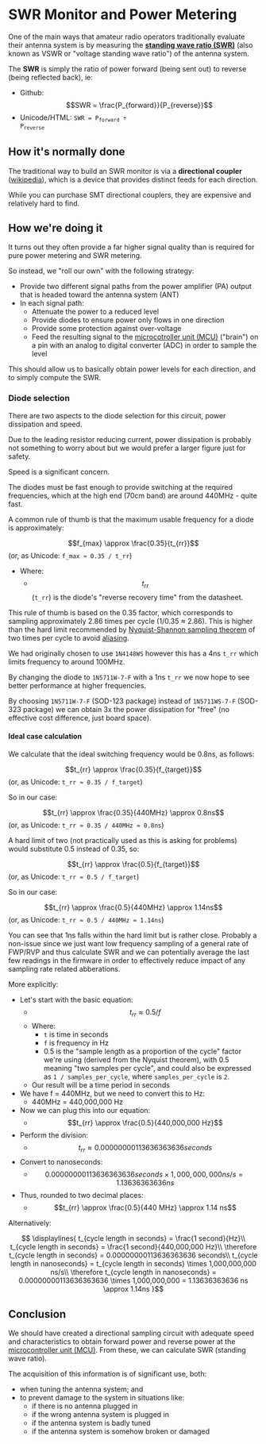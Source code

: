 # SWR Monitor and Power Metering

One of the main ways that amateur radio operators traditionally evaluate their antenna system is by measuring the __[standing wave ratio (SWR)](https://en.wikipedia.org/wiki/Standing_wave_ratio)__ (also known as VSWR or "voltage standing wave ratio") of the antenna system.

The __SWR__ is simply the ratio of power forward (being sent out) to reverse (being reflected back), ie:

 * Github: $$SWR = \frac{P_{forward}}{P_{reverse}}$$
 * Unicode/HTML: <code>SWR = P<sub>forward</sub> ÷ P<sub>reverse</sub></code>

## How it's normally done

The traditional way to build an SWR monitor is via a __directional coupler__ ([wikipedia](https://en.wikipedia.org/wiki/Power_dividers_and_directional_couplers)), which is a device that provides distinct feeds for each direction.

While you can purchase SMT directional couplers, they are expensive and relatively hard to find.

## How we're doing it

It turns out they often provide a far higher signal quality than is required for pure power metering and SWR metering.

So instead, we "roll our own" with the following strategy:

 * Provide two different signal paths from the power amplifier (PA) output that is headed toward the antenna system (ANT)
 * In each signal path:
   * Attenuate the power to a reduced level
   * Provide diodes to ensure power only flows in one direction
   * Provide some protection against over-voltage
   * Feed the resulting signal to the [microcotroller unit (MCU)](../mcu/) ("brain") on a pin with an analog to digital converter (ADC) in order to sample the level

This should allow us to basically obtain power levels for each direction, and to simply compute the SWR.

### Diode selection

There are two aspects to the diode selection for this circuit, power dissipation and speed.

Due to the leading resistor reducing current, power dissipation is probably not something to worry about but we would prefer a larger figure just for safety.

Speed is a significant concern.

The diodes must be fast enough to provide switching at the required frequencies, which at the high end (70cm band) are around 440MHz - quite fast.

A common rule of thumb is that the maximum usable frequency for a diode is approximately:

$$f_{max} \approx \frac{0.35}{t_{rr}}$$ (or, as Unicode: `f_max ≈ 0.35 / t_rr`)

 * Where:
   * $$t_{rr}$$ (`t_rr`) is the diode's "reverse recovery time" from the datasheet.

This rule of thumb is based on the 0.35 factor, which corresponds to sampling approximately 2.86 times per cycle (1/0.35 ≈ 2.86). This is higher than the hard limit recommended by [Nyquist-Shannon sampling theorem](https://en.wikipedia.org/wiki/Nyquist%E2%80%93Shannon_sampling_theorem) of two times per cycle to avoid [aliasing](https://en.wikipedia.org/wiki/Aliasing).

We had originally chosen to use `1N4148WS` however this has a 4ns `t_rr` which limits frequency to around 100MHz.

By changing the diode to `1N5711W-7-F` with a 1ns `t_rr` we now hope to see better performance at higher frequencies.

By choosing `1N5711W-7-F` (SOD-123 package) instead of `1N5711WS-7-F` (SOD-323 package) we can obtain 3x the power dissipation for "free" (no effective cost difference, just board space).

#### Ideal case calculation

We calculate that the ideal switching frequency would be 0.8ns, as follows:

$$t_{rr} \approx \frac{0.35}{f_{target}}$$ (or, as Unicode: `t_rr ≈ 0.35 / f_target`)

So in our case:

$$t_{rr} \approx \frac{0.35}{440MHz} \approx 0.8ns$$ (or, as Unicode: `t_rr ≈ 0.35 / 440MHz ≈ 0.8ns`)

A hard limit of two (not practically used as this is asking for problems) would substitute 0.5 instead of 0.35, so:

$$t_{rr} \approx \frac{0.5}{f_{target}}$$ (or, as Unicode: `t_rr ≈ 0.5 / f_target`)

So in our case:

$$t_{rr} \approx \frac{0.5}{440MHz} \approx 1.14ns$$ (or, as Unicode: `t_rr ≈ 0.5 / 440MHz ≈ 1.14ns`)

You can see that 1ns falls within the hard limit but is rather close. Probably a non-issue since we just want low frequency sampling of a general rate of FWP/RVP and thus calculate SWR and we can potentially average the last few readings in the firmware in order to effectively reduce impact of any sampling rate related abberations.

More explicitly:

 * Let's start with the basic equation:
   * $$t_{rr} \approx 0.5 / f$$
   * Where:
     * `t` is time in seconds
     * `f` is frequency in Hz
     * 0.5 is the "sample length as a proportion of the cycle" factor we're using (derived from the Nyquist theorem), with 0.5 meaning "two samples per cycle", and could also be expressed as `1 / samples_per_cycle`, where `samples_per_cycle` is `2`.
   * Our result will be a time period in seconds
 * We have f = 440MHz, but we need to convert this to Hz:
   * 440MHz = 440,000,000 Hz
 * Now we can plug this into our equation:
   * $$t_{rr} \approx \frac{0.5}{440,000,000 Hz}$$
 * Perform the division:
   * $$t_{rr} \approx 0.00000000113636363636 seconds$$
 * Convert to nanoseconds:
   * $$0.00000000113636363636 seconds \times 1,000,000,000 ns/s = 1.13636363636 ns$$
 * Thus, rounded to two decimal places:
   * $$t_{rr} \approx \frac{0.5}{440 MHz} \approx 1.14 ns$$

Alternatively:

$$
\displaylines{
t_{cycle length in seconds} = \frac{1 second}{Hz}\\
t_{cycle length in seconds} = \frac{1 second}{440,000,000 Hz}\\
\therefore t_{cycle length in seconds} = 0.00000000113636363636 seconds\\
t_{cycle length in nanoseconds} = t_{cycle length in seconds} \times 1,000,000,000 ns/s\\
\therefore t_{cycle length in nanoseconds} = 0.00000000113636363636 \times 1,000,000,000 = 1.13636363636 ns \approx 1.14ns
}$$

## Conclusion

We should have created a directional sampling circuit with adequate speed and characteristics to obtain forward power and reverse power at the [microcontroller unit (MCU)](../mcu/). From these, we can calculate SWR (standing wave ratio).

The acquisition of this information is of significant use, both:
 * when tuning the antenna system; and
 * to prevent damage to the system in situations like:
   * if there is no antenna plugged in
   * if the wrong antenna system is plugged in
   * if the antenna system is badly tuned
   * if the antenna system is somehow broken or damaged
